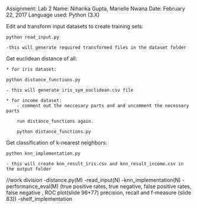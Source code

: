 Assignment: Lab 2
Name: Niharika Gupta, Marielle Nwana
Date: February 22, 2017
Language used: Python (3.X)

Edit and transform input datasets to create training sets:

	python read_input.py

	-this will generate required transformed files in the dataset folder

Get euclidean distance of all:
	
	* for iris dataset:

	python distance_functions.py
	
	- this will generate iris_sym_euclidean.csv file 

	* for income dataset:
		- comment out the neccesary parts and and uncomment the necessary parts

		run distance_functions again. 

		python distance_functions.py 

Get classification of k-nearest neighbors:
	
	python knn_implementation.py
	
	- this will create knn_result_iris.csv and knn_result_income.csv in the output folder 



//work division
	-distance.py(M)
	-read_input(N)
	-knn_implementation(N)
	-performance_eval(M)
	(true positive rates, true negative, false positive rates, false negative , ROC plot(slide 96+77) precision, recall and f-measure (slide 83))
	-shelf_implementation